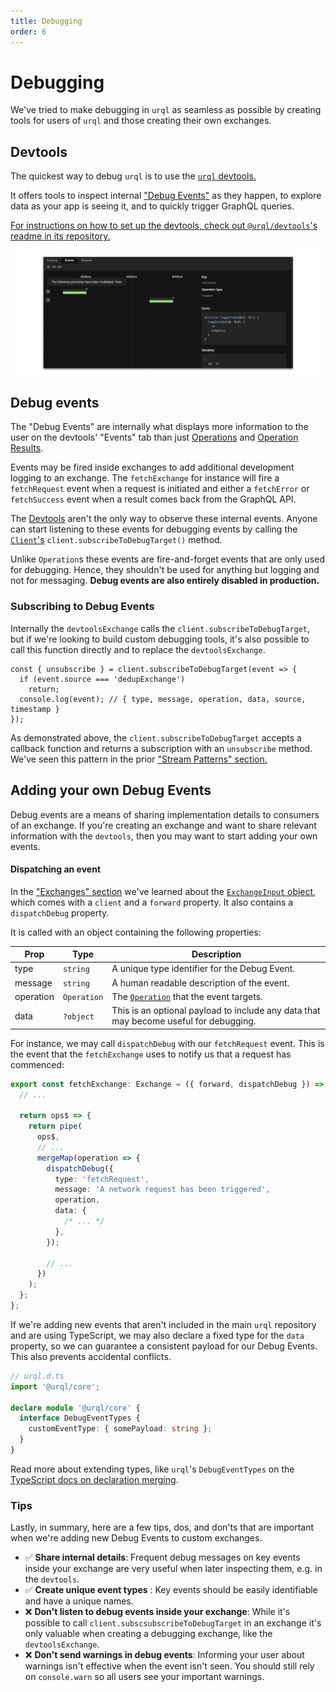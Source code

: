 ```yaml
---
title: Debugging
order: 6
---
```


# Debugging

We've tried to make debugging in `urql` as seamless as possible by creating tools for users of `urql`
and those creating their own exchanges.

## Devtools

The quickest way to debug `urql` is to use the [`urql` devtools.](https://github.com/FormidableLabs/urql-devtools/)

It offers tools to inspect internal ["Debug Events"](#debug-events) as they happen, to explore data
as your app is seeing it, and to quickly trigger GraphQL queries.

[For instructions on how to set up the devtools, check out `@urql/devtools`'s readme in its
repository.](https://github.com/FormidableLabs/urql-devtools)

![Urql Devtools Timeline](../assets/devtools-timeline.png)

## Debug events

The "Debug Events" are internally what displays more information to the user on the devtools'
"Events" tab than just [Operations](../api/core.md#operation) and [Operation
Results](../api/core.md#operationresult).

Events may be fired inside exchanges to add additional development logging to an exchange.
The `fetchExchange` for instance will fire a `fetchRequest` event when a request is initiated and
either a `fetchError` or `fetchSuccess` event when a result comes back from the GraphQL API.

The [Devtools](#browser-devtools) aren't the only way to observe these internal events.
Anyone can start listening to these events for debugging events by calling the
[`Client`'s](../api/core.md#client) `client.subscribeToDebugTarget()` method.

Unlike `Operation`s these events are fire-and-forget events that are only used for debugging. Hence,
they shouldn't be used for anything but logging and not for messaging. **Debug events are also
entirely disabled in production.**

### Subscribing to Debug Events

Internally the `devtoolsExchange` calls the `client.subscribeToDebugTarget`, but if we're looking to
build custom debugging tools, it's also possible to call this function directly and to replace the
`devtoolsExchange`.

```
const { unsubscribe } = client.subscribeToDebugTarget(event => {
  if (event.source === 'dedupExchange')
    return;
  console.log(event); // { type, message, operation, data, source, timestamp }
});
```

As demonstrated above, the `client.subscribeToDebugTarget` accepts a callback function and returns
a subscription with an `unsubscribe` method. We've seen this pattern in the prior ["Stream Patterns"
section.](../concepts/stream-patterns.md#the-wonka-library)

## Adding your own Debug Events

Debug events are a means of sharing implementation details to consumers of an exchange. If you're
creating an exchange and want to share relevant information with the `devtools`, then you may want
to start adding your own events.

#### Dispatching an event

In the ["Exchanges" section](../concepts/exchanges.md) we've learned about the [`ExchangeInput`
object](../api/core.md#exchangeinput), which comes with a `client` and a `forward` property.
It also contains a `dispatchDebug` property.

It is called with an object containing the following properties:

| Prop      | Type        | Description                                                                           |
| --------- | ----------- | ------------------------------------------------------------------------------------- |
| type      | `string`    | A unique type identifier for the Debug Event.                                         |
| message   | `string`    | A human readable description of the event.                                            |
| operation | `Operation` | The [`Operation`](../api/core.md#operation) that the event targets.                   |
| data      | `?object`   | This is an optional payload to include any data that may become useful for debugging. |

For instance, we may call `dispatchDebug` with our `fetchRequest` event. This is the event that the
`fetchExchange` uses to notify us that a request has commenced:

```ts
export const fetchExchange: Exchange = ({ forward, dispatchDebug }) => {
  // ...

  return ops$ => {
    return pipe(
      ops$,
      // ...
      mergeMap(operation => {
        dispatchDebug({
          type: 'fetchRequest',
          message: 'A network request has been triggered',
          operation,
          data: {
            /* ... */
          },
        });

        // ...
      })
    );
  };
};
```

If we're adding new events that aren't included in the main `urql` repository and are using
TypeScript, we may also declare a fixed type for the `data` property, so we can guarantee a
consistent payload for our Debug Events. This also prevents accidental conflicts.

```ts
// urql.d.ts
import '@urql/core';

declare module '@urql/core' {
  interface DebugEventTypes {
    customEventType: { somePayload: string };
  }
}
```

Read more about extending types, like `urql`'s `DebugEventTypes` on the [TypeScript docs on
declaration merging](https://www.typescriptlang.org/docs/handbook/declaration-merging.html).

### Tips

Lastly, in summary, here are a few tips, dos, and don'ts that are important when we're adding new
Debug Events to custom exchanges.

- ✅ **Share internal details**: Frequent debug messages on key events inside your exchange are very
  useful when later inspecting them, e.g. in the `devtools`.
- ✅ **Create unique event types** : Key events should be easily identifiable and have a unique
  names.
- ❌ **Don't listen to debug events inside your exchange**: While it's possible to call
  `client.subscsubscribeToDebugTarget` in an exchange it's only valuable when creating a debugging
  exchange, like the `devtoolsExchange`.
- ❌ **Don't send warnings in debug events**: Informing your user about warnings isn't effective
  when the event isn't seen. You should still rely on `console.warn` so all users see your important
  warnings.

